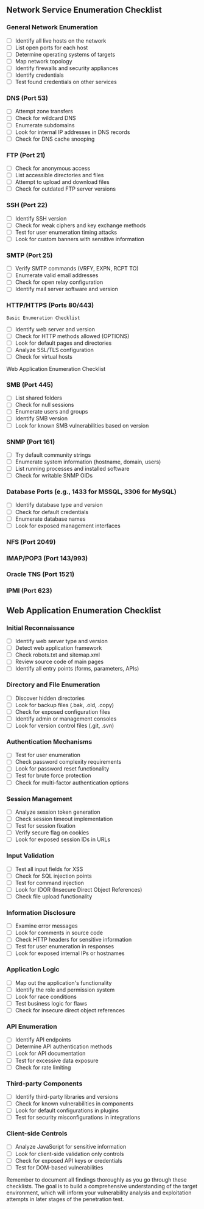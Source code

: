 ## Network Service Enumeration Checklist

### General Network Enumeration
- [ ] Identify all live hosts on the network
- [ ] List open ports for each host
- [ ] Determine operating systems of targets
- [ ] Map network topology
- [ ] Identify firewalls and security appliances
- [ ] Identify credentials
- [ ] Test found credentials on other services

### DNS (Port 53)
- [ ] Attempt zone transfers
- [ ] Check for wildcard DNS
- [ ] Enumerate subdomains
- [ ] Look for internal IP addresses in DNS records
- [ ] Check for DNS cache snooping

### FTP (Port 21)
- [ ] Check for anonymous access
- [ ] List accessible directories and files
- [ ] Attempt to upload and download files
- [ ] Check for outdated FTP server versions

### SSH (Port 22)
- [ ] Identify SSH version
- [ ] Check for weak ciphers and key exchange methods
- [ ] Test for user enumeration timing attacks
- [ ] Look for custom banners with sensitive information

### SMTP (Port 25)
- [ ] Verify SMTP commands (VRFY, EXPN, RCPT TO)
- [ ] Enumerate valid email addresses
- [ ] Check for open relay configuration
- [ ] Identify mail server software and version

### HTTP/HTTPS (Ports 80/443)
    Basic Enumeration Checklist
- [ ] Identify web server and version
- [ ] Check for HTTP methods allowed (OPTIONS)
- [ ] Look for default pages and directories
- [ ] Analyze SSL/TLS configuration
- [ ] Check for virtual hosts

Web Application Enumeration Checklist

### SMB (Port 445)
- [ ] List shared folders
- [ ] Check for null sessions
- [ ] Enumerate users and groups
- [ ] Identify SMB version
- [ ] Look for known SMB vulnerabilities based on version

### SNMP (Port 161)
- [ ] Try default community strings
- [ ] Enumerate system information (hostname, domain, users)
- [ ] List running processes and installed software
- [ ] Check for writable SNMP OIDs

### Database Ports (e.g., 1433 for MSSQL, 3306 for MySQL)
- [ ] Identify database type and version
- [ ] Check for default credentials
- [ ] Enumerate database names
- [ ] Look for exposed management interfaces

### NFS (Port 2049)
### IMAP/POP3 (Port 143/993)
### Oracle TNS (Port 1521)
### IPMI (Port 623)

## Web Application Enumeration Checklist

### Initial Reconnaissance
- [ ] Identify web server type and version
- [ ] Detect web application framework
- [ ] Check robots.txt and sitemap.xml
- [ ] Review source code of main pages
- [ ] Identify all entry points (forms, parameters, APIs)

### Directory and File Enumeration
- [ ] Discover hidden directories
- [ ] Look for backup files (.bak, .old, .copy)
- [ ] Check for exposed configuration files
- [ ] Identify admin or management consoles
- [ ] Look for version control files (.git, .svn)

### Authentication Mechanisms
- [ ] Test for user enumeration
- [ ] Check password complexity requirements
- [ ] Look for password reset functionality
- [ ] Test for brute force protection
- [ ] Check for multi-factor authentication options

### Session Management
- [ ] Analyze session token generation
- [ ] Check session timeout implementation
- [ ] Test for session fixation
- [ ] Verify secure flag on cookies
- [ ] Look for exposed session IDs in URLs

### Input Validation
- [ ] Test all input fields for XSS
- [ ] Check for SQL injection points
- [ ] Test for command injection
- [ ] Look for IDOR (Insecure Direct Object References)
- [ ] Check file upload functionality

### Information Disclosure
- [ ] Examine error messages
- [ ] Look for comments in source code
- [ ] Check HTTP headers for sensitive information
- [ ] Test for user enumeration in responses
- [ ] Look for exposed internal IPs or hostnames

### Application Logic
- [ ] Map out the application's functionality
- [ ] Identify the role and permission system
- [ ] Look for race conditions
- [ ] Test business logic for flaws
- [ ] Check for insecure direct object references

### API Enumeration
- [ ] Identify API endpoints
- [ ] Determine API authentication methods
- [ ] Look for API documentation
- [ ] Test for excessive data exposure
- [ ] Check for rate limiting

### Third-party Components
- [ ] Identify third-party libraries and versions
- [ ] Check for known vulnerabilities in components
- [ ] Look for default configurations in plugins
- [ ] Test for security misconfigurations in integrations

### Client-side Controls
- [ ] Analyze JavaScript for sensitive information
- [ ] Look for client-side validation only controls
- [ ] Check for exposed API keys or credentials
- [ ] Test for DOM-based vulnerabilities

Remember to document all findings thoroughly as you go through these checklists. The goal is to build a comprehensive understanding of the target environment, which will inform your vulnerability analysis and exploitation attempts in later stages of the penetration test.
